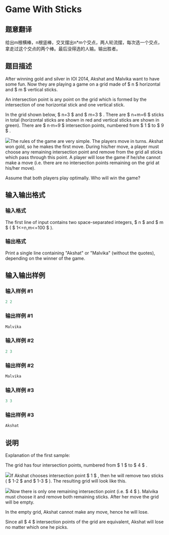# Game With Sticks

## 题意翻译

给出m根横棒，n根竖棒，交叉摆出n*m个交点，两人轮流摆，每次选一个交点，拿走过这个交点的两个棒。最后没得选的人输。输出胜者。

## 题目描述

After winning gold and silver in IOI 2014, Akshat and Malvika want to have some fun. Now they are playing a game on a grid made of $ n $ horizontal and $ m $ vertical sticks.

An intersection point is any point on the grid which is formed by the intersection of one horizontal stick and one vertical stick.

In the grid shown below, $ n=3 $ and $ m=3 $ . There are $ n+m=6 $ sticks in total (horizontal sticks are shown in red and vertical sticks are shown in green). There are $ n·m=9 $ intersection points, numbered from $ 1 $ to $ 9 $ .

![](https://cdn.luogu.com.cn/upload/vjudge_pic/CF451A/18b27511f71a42f9e0fd0b22af6d5248021325d7.png)The rules of the game are very simple. The players move in turns. Akshat won gold, so he makes the first move. During his/her move, a player must choose any remaining intersection point and remove from the grid all sticks which pass through this point. A player will lose the game if he/she cannot make a move (i.e. there are no intersection points remaining on the grid at his/her move).

Assume that both players play optimally. Who will win the game?

## 输入输出格式

### 输入格式

The first line of input contains two space-separated integers, $ n $ and $ m $ ( $ 1<=n,m<=100 $ ).

### 输出格式

Print a single line containing "Akshat" or "Malvika" (without the quotes), depending on the winner of the game.

## 输入输出样例

### 输入样例 #1

```cpp
2 2

```
### 输出样例 #1

```cpp
Malvika

```
### 输入样例 #2

```cpp
2 3

```
### 输出样例 #2

```cpp
Malvika

```
### 输入样例 #3

```cpp
3 3

```
### 输出样例 #3

```cpp
Akshat

```
## 说明

Explanation of the first sample:

The grid has four intersection points, numbered from $ 1 $ to $ 4 $ .

![](https://cdn.luogu.com.cn/upload/vjudge_pic/CF451A/e0d83475f64b355b0a9b5538e74aa373b38a9909.png)If Akshat chooses intersection point $ 1 $ , then he will remove two sticks ( $ 1-2 $ and $ 1-3 $ ). The resulting grid will look like this.

![](https://cdn.luogu.com.cn/upload/vjudge_pic/CF451A/c9bd491d9b8dd9c48045e00c65ed3725174a35a0.png)Now there is only one remaining intersection point (i.e. $ 4 $ ). Malvika must choose it and remove both remaining sticks. After her move the grid will be empty.

In the empty grid, Akshat cannot make any move, hence he will lose.

Since all $ 4 $ intersection points of the grid are equivalent, Akshat will lose no matter which one he picks.

